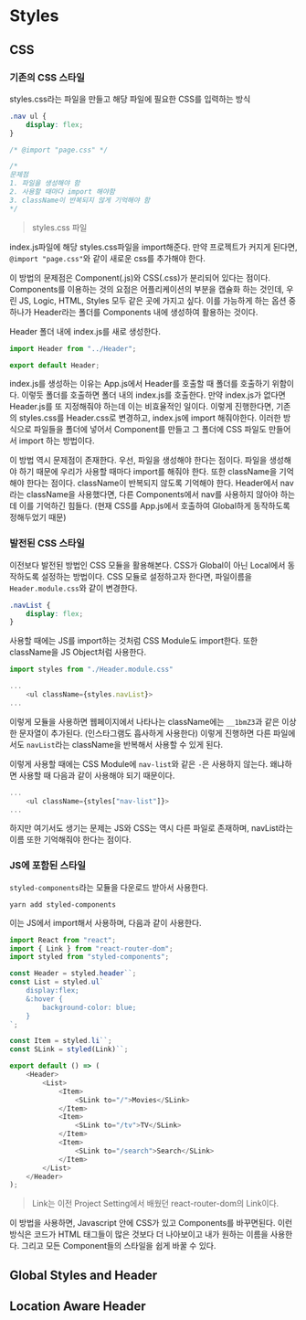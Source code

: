# Styles

## CSS

### 기존의 CSS 스타일

styles.css라는 파일을 만들고 해당 파일에 필요한 CSS를 입력하는 방식

```css
.nav ul {
	display: flex;
}

/* @import "page.css" */

/* 
문제점
1. 파일을 생성해야 함
2. 사용할 때마다 import 해야함
3. className이 반복되지 않게 기억해야 함
*/

```

> styles.css 파일

index.js파일에 해당 styles.css파일을 import해준다.
만약 프로젝트가 커지게 된다면, `@import "page.css"`와 같이 새로운 css를 추가해야 한다.

이 방법의 문제점은 Component(.js)와 CSS(.css)가 분리되어 있다는 점이다.
Components를 이용하는 것의 요점은 어플리케이션의 부분을 캡슐화 하는 것인데, 우린 JS, Logic, HTML, Styles 모두 같은 곳에 가지고 싶다.
이를 가능하게 하는 옵션 중 하나가 Header라는 폴더를 Components 내에 생성하여 활용하는 것이다.

Header 폴더 내에 index.js를 새로 생성한다.

```js
import Header from "../Header";

export default Header;
```

index.js를 생성하는 이유는 App.js에서 Header를 호출할 때 폴더를 호출하기 위함이다. 이렇듯 폴더를 호출하면 폴더 내의 index.js를 호출한다.
만약 index.js가 없다면 Header.js를 또 지정해줘야 하는데 이는 비효율적인 일이다.
이렇게 진행한다면, 기존의 styles.css를 Header.css로 변경하고, index.js에 import 해줘야한다.
이러한 방식으로 파일들을 폴더에 넣어서 Component를 만들고 그 폴더에 CSS 파일도 만들어서 import 하는 방법이다.

이 방법 역시 문제점이 존재한다.
우선, 파일을 생성해야 한다는 점이다. 파일을 생성해야 하기 때문에 우리가 사용할 때마다 import를 해줘야 한다.
또한 className을 기억해야 한다는 점이다. className이 반복되지 않도록 기억해야 한다.
Header에서 nav라는 className을 사용했다면, 다른 Components에서 nav를 사용하지 않아야 하는데 이를 기억하긴 힘들다.
(현재 CSS를 App.js에서 호출하여 Global하게 동작하도록 정해두었기 때문)

### 발전된 CSS 스타일

이전보다 발전된 방법인 CSS 모듈을 활용해본다.
CSS가 Global이 아닌 Local에서 동작하도록 설정하는 방법이다.
CSS 모듈로 설정하고자 한다면, 파일이름을 `Header.module.css`와 같이 변경한다.

```css
.navList {
	display: flex;
}
```

사용할 때에는 JS를 import하는 것처럼 CSS Module도 import한다. 또한 className을 JS Object처럼 사용한다.

```js
import styles from "./Header.module.css"

...
	<ul className={styles.navList}>
...
```

이렇게 모듈을 사용하면 웹페이지에서 나타나는 className에는 `__1bmZ3`과 같은 이상한 문자열이 추가된다. (인스타그램도 흡사하게 사용한다)
이렇게 진행하면 다른 파일에서도 `navList`라는 className을 반복해서 사용할 수 있게 된다.

이렇게 사용할 때에는 CSS Module에 `nav-list`와 같은 `-`은 사용하지 않는다. 왜냐하면 사용할 때 다음과 같이 사용해야 되기 때문이다.

```js
...
	<ul className={styles["nav-list"]}>
...
```

하지만 여기서도 생기는 문제는 JS와 CSS는 역시 다른 파일로 존재하며, navList라는 이름 또한 기억해줘야 한다는 점이다.

### JS에 포함된 스타일

`styled-components`라는 모듈을 다운로드 받아서 사용한다.

```shell
yarn add styled-components
```

이는 JS에서 import해서 사용하며, 다음과 같이 사용한다.

```js
import React from "react";
import { Link } from "react-router-dom";
import styled from "styled-components";

const Header = styled.header``;
const List = styled.ul`
    display:flex;
    &:hover {
        background-color: blue;
    }
`;

const Item = styled.li``;
const SLink = styled(Link)``;

export default () => (
    <Header>
        <List>
            <Item>
                <SLink to="/">Movies</SLink>
            </Item>
            <Item>
                <SLink to="/tv">TV</SLink>
            </Item>
            <Item>
                <SLink to="/search">Search</SLink>
            </Item>
        </List>
    </Header>
);
```

> Link는 이전 Project Setting에서 배웠던 react-router-dom의 Link이다.

이 방법을 사용하면, Javascript 안에 CSS가 있고 Components를 바꾸면된다.
이런 방식은 코드가 HTML 태그들이 많은 것보다 더 나아보이고 내가 원하는 이름을 사용한다.
그리고 모든 Component들의 스타일을 쉽게 바꿀 수 있다.

## Global Styles and Header

## Location Aware Header

